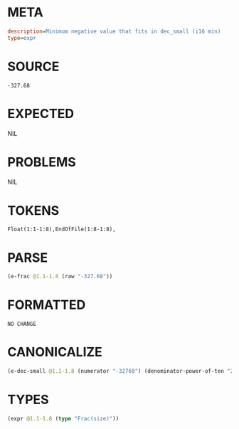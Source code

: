 # META
~~~ini
description=Minimum negative value that fits in dec_small (i16 min)
type=expr
~~~
# SOURCE
~~~roc
-327.68
~~~
# EXPECTED
NIL
# PROBLEMS
NIL
# TOKENS
~~~zig
Float(1:1-1:8),EndOfFile(1:8-1:8),
~~~
# PARSE
~~~clojure
(e-frac @1.1-1.8 (raw "-327.68"))
~~~
# FORMATTED
~~~roc
NO CHANGE
~~~
# CANONICALIZE
~~~clojure
(e-dec-small @1.1-1.8 (numerator "-32768") (denominator-power-of-ten "2") (value "-327.68"))
~~~
# TYPES
~~~clojure
(expr @1.1-1.8 (type "Frac(size)"))
~~~
